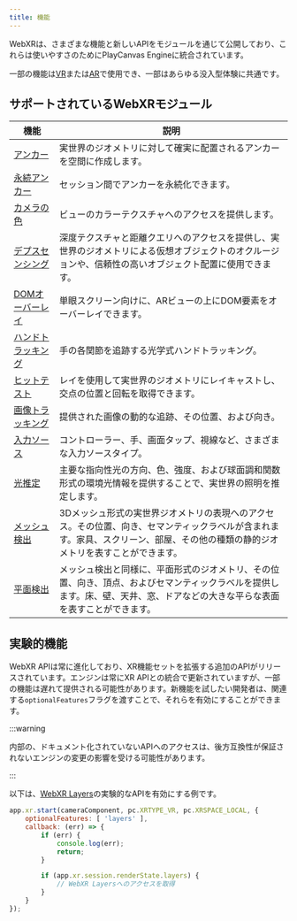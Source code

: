 ```yaml
---
title: 機能
---
```


WebXRは、さまざまな機能と新しいAPIをモジュールを通じて公開しており、これらは使いやすさのためにPlayCanvas Engineに統合されています。

一部の機能は[VR][1]または[AR][2]で使用でき、一部はあらゆる没入型体験に共通です。

## サポートされているWebXRモジュール

| 機能 | 説明 |
|-|-|
| [アンカー][4] | 実世界のジオメトリに対して確実に配置されるアンカーを空間に作成します。 |
| [永続アンカー][5] | セッション間でアンカーを永続化できます。 |
| [カメラの色][6] | ビューのカラーテクスチャへのアクセスを提供します。 |
| [デプスセンシング][9] | 深度テクスチャと距離クエリへのアクセスを提供し、実世界のジオメトリによる仮想オブジェクトのオクルージョンや、信頼性の高いオブジェクト配置に使用できます。 |
| [DOMオーバーレイ][7] | 単眼スクリーン向けに、ARビューの上にDOM要素をオーバーレイできます。 |
| [ハンドトラッキング][8] | 手の各関節を追跡する光学式ハンドトラッキング。 |
| [ヒットテスト][10] | レイを使用して実世界のジオメトリにレイキャストし、交点の位置と回転を取得できます。 |
| [画像トラッキング][11] | 提供された画像の動的な追跡、その位置、および向き。 |
| [入力ソース][3] | コントローラー、手、画面タップ、視線など、さまざまな入力ソースタイプ。 |
| [光推定][12] | 主要な指向性光の方向、色、強度、および球面調和関数形式の環境光情報を提供することで、実世界の照明を推定します。 |
| [メッシュ検出][13] | 3Dメッシュ形式の実世界ジオメトリの表現へのアクセス。その位置、向き、セマンティックラベルが含まれます。家具、スクリーン、部屋、その他の種類の静的ジオメトリを表すことができます。 |
| [平面検出][14] | メッシュ検出と同様に、平面形式のジオメトリ、その位置、向き、頂点、およびセマンティックラベルを提供します。床、壁、天井、窓、ドアなどの大きな平らな表面を表すことができます。 |

## 実験的機能

WebXR APIは常に進化しており、XR機能セットを拡張する追加のAPIがリリースされています。エンジンは常にXR APIとの統合で更新されていますが、一部の機能は遅れて提供される可能性があります。新機能を試したい開発者は、関連する`optionalFeatures`フラグを渡すことで、それらを有効にすることができます。

:::warning

内部の、ドキュメント化されていないAPIへのアクセスは、後方互換性が保証されないエンジンの変更の影響を受ける可能性があります。

:::

以下は、[WebXR Layers][3]の実験的なAPIを有効にする例です。

```javascript
app.xr.start(cameraComponent, pc.XRTYPE_VR, pc.XRSPACE_LOCAL, {
    optionalFeatures: [ 'layers' ],
    callback: (err) => {
        if (err) {
            console.log(err);
            return;
        }

        if (app.xr.session.renderState.layers) {
            // WebXR Layersへのアクセスを取得
        }
    }
});
```

[1]: /user-manual/xr/vr/
[2]: /user-manual/xr/ar/
[3]: /user-manual/xr/input-sources/
[4]: /user-manual/xr/ar/anchors/
[5]: /user-manual/xr/ar/anchors/#persistence
[6]: /user-manual/xr/ar/camera-color/
[7]: /user-manual/xr/ar/dom-overlay/
[8]: /user-manual/xr/hand-tracking/
[9]: /user-manual/xr/ar/depth-sensing/
[10]: /user-manual/xr/ar/hit-testing/
[11]: /user-manual/xr/ar/image-tracking/
[12]: /user-manual/xr/ar/light-estimation/
[13]: /user-manual/xr/ar/mesh-detection/
[14]: /user-manual/xr/ar/plane-detection/
